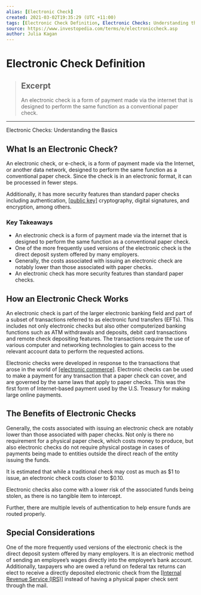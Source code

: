 ```yaml
---
alias: [Electronic Check]
created: 2021-03-02T19:35:29 (UTC +11:00)
tags: [Electronic Check Definition, Electronic Checks: Understanding the Basics]
source: https://www.investopedia.com/terms/e/electroniccheck.asp
author: Julia Kagan
---
```


# Electronic Check Definition

> ## Excerpt
> An electronic check is a form of payment made via the internet that is designed to perform the same function as a conventional paper check.

---

Electronic Checks: Understanding the Basics
## What Is an Electronic Check?

An electronic check, or e-check, is a form of payment made via the Internet, or another data network, designed to perform the same function as a conventional paper check. Since the check is in an electronic format, it can be processed in fewer steps.

Additionally, it has more security features than standard paper checks including authentication, [[public key]](https://www.investopedia.com/terms/p/public-key.asp) cryptography, digital signatures, and encryption, among others.

### Key Takeaways

-   An electronic check is a form of payment made via the internet that is designed to perform the same function as a conventional paper check.
-   One of the more frequently used versions of the electronic check is the direct deposit system offered by many employers.
-   Generally, the costs associated with issuing an electronic check are notably lower than those associated with paper checks.
-   An electronic check has more security features than standard paper checks.

## How an Electronic Check Works

An electronic check is part of the larger electronic banking field and part of a subset of transactions referred to as electronic fund transfers (EFTs). This includes not only electronic checks but also other computerized banking functions such as ATM withdrawals and deposits, debit card transactions and remote check depositing features. The transactions require the use of various computer and networking technologies to gain access to the relevant account data to perform the requested actions.

Electronic checks were developed in response to the transactions that arose in the world of [[electronic commerce]](https://www.investopedia.com/terms/e/ecommerce.asp). Electronic checks can be used to make a payment for any transaction that a paper check can cover, and are governed by the same laws that apply to paper checks. This was the first form of Internet-based payment used by the U.S. Treasury for making large online payments.

## The Benefits of Electronic Checks

Generally, the costs associated with issuing an electronic check are notably lower than those associated with paper checks. Not only is there no requirement for a physical paper check, which costs money to produce, but also electronic checks do not require physical postage in cases of payments being made to entities outside the direct reach of the entity issuing the funds.

It is estimated that while a traditional check may cost as much as $1 to issue, an electronic check costs closer to $0.10.

Electronic checks also come with a lower risk of the associated funds being stolen, as there is no tangible item to intercept.

Further, there are multiple levels of authentication to help ensure funds are routed properly.

## Special Considerations

One of the more frequently used versions of the electronic check is the direct deposit system offered by many employers. It is an electronic method of sending an employee’s wages directly into the employee’s bank account. Additionally, taxpayers who are owed a refund on federal tax returns can elect to receive a directly deposited electronic check from the [[Internal Revenue Service (IRS)]](https://www.investopedia.com/terms/i/irs.asp) instead of having a physical paper check sent through the mail.

